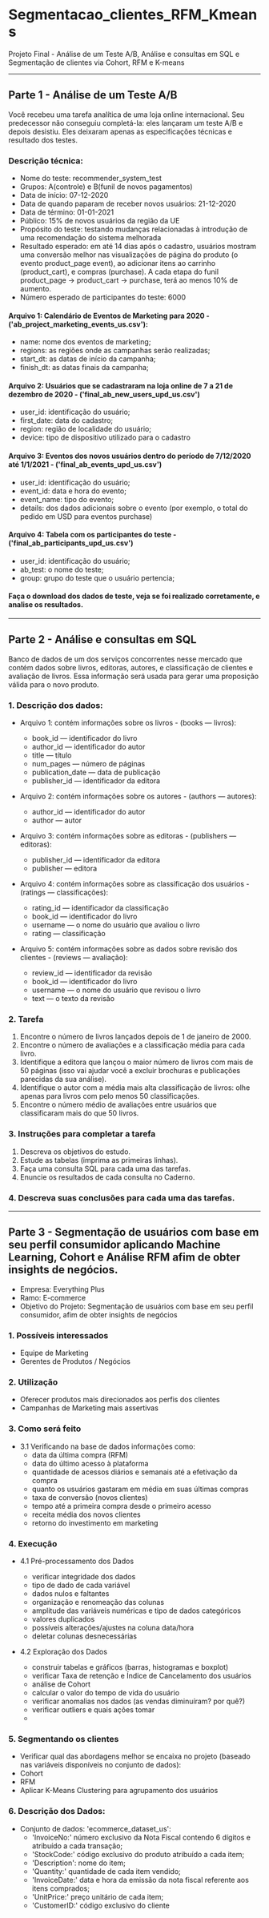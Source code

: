 # Segmentacao_clientes_RFM_Kmeans
Projeto Final - Análise de um Teste A/B, Análise e consultas em SQL e Segmentação de clientes via Cohort, RFM e K-means

_______

## Parte 1 - Análise de um Teste A/B
Você recebeu uma tarefa analítica de uma loja online internacional. Seu predecessor não conseguiu completá-la: eles lançaram um teste A/B e depois desistiu. Eles deixaram apenas as especificações técnicas e resultado dos testes.

### Descrição técnica:
 - Nome do teste: recommender_system_test
 - Grupos: A(controle) e B(funil de novos pagamentos)
 - Data de início: 07-12-2020
 - Data de quando paparam de receber novos usuários: 21-12-2020
 - Data de término: 01-01-2021
 - Público: 15% de novos usuários da região da UE
 - Propósito do teste: testando mudanças relacionadas à introdução de uma recomendação do sistema melhorada
 - Resultado esperado: em até 14 dias após o cadastro, usuários mostram uma conversão melhor nas visualizações de página do produto (o evento product_page event), ao adicionar itens ao carrinho (product_cart), e compras (purchase). A cada etapa do funil product_page → product_cart → purchase, terá ao menos 10% de aumento.
 - Número esperado de participantes do teste: 6000
#### Arquivo 1: Calendário de Eventos de Marketing para 2020 - ('ab_project_marketing_events_us.csv'):
  - name: nome dos eventos de marketing;
  - regions: as regiões onde as campanhas serão realizadas;
  - start_dt: as datas de início da campanha;
  - finish_dt: as datas finais da campanha;
#### Arquivo 2: Usuários que se cadastraram na loja online de 7 a 21 de dezembro de 2020 - ('final_ab_new_users_upd_us.csv')
  - user_id: identificação do usuário;
  - first_date: data do cadastro;
  - region: região de localidade do usuário;
  - device: tipo de dispositivo utilizado para o cadastro
#### Arquivo 3: Eventos dos novos usuários dentro do período de 7/12/2020 até 1/1/2021 - ('final_ab_events_upd_us.csv')
  - user_id: identificação do usuário;
  - event_id: data e hora do evento;
  - event_name: tipo do evento;
  - details: dos dados adicionais sobre o evento (por exemplo, o total do pedido em USD para eventos purchase)
#### Arquivo 4: Tabela com os participantes do teste - ('final_ab_participants_upd_us.csv')
  - user_id: identificação do usuário;
  - ab_test: o nome do teste;
  - group: grupo do teste que o usuário pertencia;
#### Faça o download dos dados de teste, veja se foi realizado corretamente, e analise os resultados.
___________________________________________________________________

## Parte 2 - Análise e consultas em SQL 
Banco de dados de um dos serviços concorrentes nesse mercado que contém dados sobre livros, editoras, autores, e classificação de clientes e avaliação de livros. Essa informação será usada para gerar uma proposição válida para o novo produto.

### 1. Descrição dos dados:

 - Arquivo 1: contém informações sobre os livros - (books — livros):
   - book_id — identificador do livro
   - author_id — identificador do autor
   - title — título
   - num_pages — número de páginas
   - publication_date — data de publicação
   - publisher_id — identificador da editora
  
 - Arquivo 2: contém informações sobre os autores - (authors — autores):
   - author_id — identificador do autor
   - author — autor
    
- Arquivo 3: contém informações sobre as editoras - (publishers — editoras):
   - publisher_id — identificador da editora
   - publisher — editora
    
 - Arquivo 4: contém informações sobre as classificação dos usuários - (ratings — classificações):
   - rating_id — identificador da classificação
   - book_id — identificador do livro
   - username — o nome do usuário que avaliou o livro
   - rating — classificação
    
 - Arquivo 5: contém informações sobre as dados sobre revisão dos clientes - (reviews — avaliação):
   - review_id — identificador da revisão
   - book_id — identificador do livro
   - username — o nome do usuário que revisou o livro
   - text — o texto da revisão

### 2. Tarefa

   1. Encontre o número de livros lançados depois de 1 de janeiro de 2000.
   2. Encontre o número de avaliações e a classificação média para cada livro.
   3. Identifique a editora que lançou o maior número de livros com mais de 50 páginas (isso vai ajudar você a excluir brochuras e publicações parecidas da sua análise).
   4. Identifique o autor com a média mais alta classificação de livros: olhe apenas para livros com pelo menos 50 classificações.
   5. Encontre o número médio de avaliações entre usuários que classificaram mais do que 50 livros.

### 3. Instruções para completar a tarefa

   1. Descreva os objetivos do estudo.
   2. Estude as tabelas (imprima as primeiras linhas).
   3. Faça uma consulta SQL para cada uma das tarefas.
   4. Enuncie os resultados de cada consulta no Caderno.

### 4. Descreva suas conclusões para cada uma das tarefas.
____________________________________________________

## Parte 3 -  Segmentação de usuários com base em seu perfil consumidor aplicando Machine Learning, Cohort e Análise RFM afim de obter insights de negócios.

 - Empresa: Everything Plus
 - Ramo: E-commerce
 - Objetivo do Projeto: Segmentação de usuários com base em seu perfil consumidor, afim de obter insights de negócios

### 1. Possíveis interessados
 - Equipe de Marketing
 - Gerentes de Produtos / Negócios
   
### 2. Utilização
 - Oferecer produtos mais direcionados aos perfis dos clientes
 - Campanhas de Marketing mais assertivas
   
### 3. Como será feito

 - 3.1 Verificando na base de dados informações como:
   - data da última compra (RFM)
   - data do último acesso à plataforma
   - quantidade de acessos diários e semanais até a efetivação da compra
   - quanto os usuários gastaram em média em suas últimas compras
   - taxa de conversão (novos clientes)
   - tempo até a primeira compra desde o primeiro acesso
   - receita média dos novos clientes
   - retorno do investimento em marketing
    
### 4. Execução
 - 4.1 Pré-processamento dos Dados
   - verificar integridade dos dados
   - tipo de dado de cada variável
   - dados nulos e faltantes
   - organização e renomeação das colunas
   - amplitude das variáveis numéricas e tipo de dados categóricos
   - valores duplicados
   - possíveis alterações/ajustes na coluna data/hora
   - deletar colunas desnecessárias
     
 - 4.2 Exploração dos Dados
   - construir tabelas e gráficos (barras, histogramas e boxplot)
   - verificar Taxa de retenção e Índice de Cancelamento dos usuários
   - análise de Cohort
   - calcular o valor do tempo de vida do usuário
   - verificar anomalias nos dados (as vendas diminuíram? por quê?)
   - verificar outliers e quais ações tomar
   - 
### 5. Segmentando os clientes
 - Verificar qual das abordagens melhor se encaixa no projeto (baseado nas variáveis disponíveis no conjunto de dados):
  - Cohort
  - RFM
  - Aplicar K-Means Clustering para agrupamento dos usuários
    
### 6. Descrição dos Dados:
 - Conjunto de dados: 'ecommerce_dataset_us':
   - 'InvoiceNo:' número exclusivo da Nota Fiscal contendo 6 dígitos e atribuído a cada transação;
   - 'StockCode:' código exclusivo do produto atribuído a cada item;
   - 'Description': nome do item;
   - 'Quantity:' quantidade de cada item vendido;
   - 'InvoiceDate:' data e hora da emissão da nota fiscal referente aos itens comprados;
   - 'UnitPrice:' preço unitário de cada item;
   - 'CustomerID:' código exclusivo do cliente
